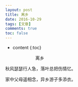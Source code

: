 ```yaml
---
layout: post
title: 离乡
date: 2016-10-29
tags: [文章]
comments: true
toc: false
---
```


* content
{:toc}


&emsp;&emsp; &emsp;&emsp; &emsp;&emsp; 离乡  

秋风瑟瑟行人急，落叶总把伤情忆。   

家中父母遥相念，异乡游子多添衣。

